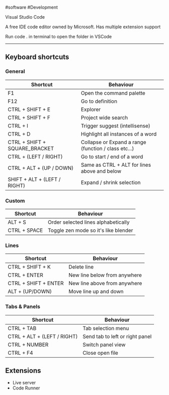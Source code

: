 #software #Development 

Visual Studio Code

A free IDE code editor owned by Microsoft. 
Has multiple extension support 

Run code . in terminal to open the folder in VSCode

---

## Keyboard shortcuts

### General
| Shortcut                      | Behaviour                                            |
| ----------------------------- | ---------------------------------------------------- |
| F1                            | Open the command palette                             |
| F12                           | Go to definition                                     |
| CTRL + SHIFT + E              | Explorer                                             |
| CTRL + SHIFT + F              | Project wide search                                  |
| CTRL + I                      | Trigger suggest (intellisense)                       |
| CTRL + D                      | Highlight all instances of a word                    |
| CTRL + SHIFT + SQUARE_BRACKET | Collapse or Expand a range (function / class etc...) |
| CTRL + (LEFT / RIGHT)         | Go to start / end of a word                          |
| CTRL + ALT + (UP / DOWN)      | Same as CTRL + ALT for lines above and below         |
| SHIFT + ALT + (LEFT / RIGHT)  | Expand / shrink selection                            |
### Custom
| Shortcut     | Behaviour                            |
| ------------ | ------------------------------------ |
| ALT + S      | Order selected lines alphabetically  |
| CTRL + SPACE | Toggle zen mode so it's like blender |
### Lines
| Shortcut             | Behaviour                    |
| -------------------- | ---------------------------- |
| CTRL + SHIFT + K     | Delete line                  |
| CTRL + ENTER         | New line below from anywhere |
| CTRL + SHIFT + ENTER | New line above from anywhere |
| ALT + (UP/DOWN)      | Move line up and down        |
### Tabs & Panels
| Shortcut                    | Behaviour                       |
| --------------------------- | ------------------------------- |
| CTRL + TAB                  | Tab selection menu              |
| CTRL + ALT + (LEFT / RIGHT) | Send tab to left or right panel |
| CTRL + NUMBER               | Switch panel view               |
| CTRL + F4                   | Close open file                 |






## Extensions

- Live server
- Code Runner

